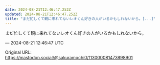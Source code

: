 ```yaml
---
date: 2024-08-21T12:46:47.252Z
updated: 2024-08-21T12:46:47.252Z
title: "まだ忙しくて観に来れてないレオくん好きの人がいるかもしれないから。[...]"
---
```


<p>まだ忙しくて観に来れてないレオくん好きの人がいるかもしれないから。</p>

&mdash; 2024-08-21 12:46:47 UTC

Original URL: https://mastodon.social/@sakuramochi0/113000081473898901
